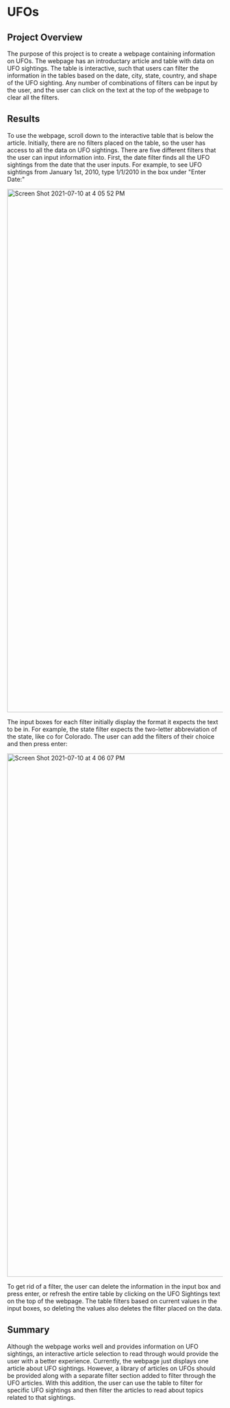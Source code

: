 # UFOs

## Project Overview

 The purpose of this project is to create a webpage containing information on UFOs. The webpage has an introductary article and table with data on UFO sightings. The table is interactive, such that users can filter the information in the tables based on the date, city, state, country, and shape of the UFO sighting. Any number of combinations of filters can be input by the user, and the user can click on the text at the top of the webpage to clear all the filters.

## Results

To use the webpage, scroll down to the interactive table that is below the article. Initially, there are no filters placed on the table, so the user has access to all the data on UFO sightings. There are five different filters that the user can input information into. First, the date filter finds all the UFO sightings from the date that the user inputs. For example, to see UFO sightings from January 1st, 2010, type 1/1/2010 in the box under "Enter Date:"

<img width="1221" alt="Screen Shot 2021-07-10 at 4 05 52 PM" src="https://user-images.githubusercontent.com/83552696/125178501-848d5480-e19a-11eb-9113-e85a652a553e.png">

The input boxes for each filter initially display the format it expects the text to be in. For example, the state filter expects the two-letter abbreviation of the state, like co for Colorado. The user can add the filters of their choice and then press enter:

<img width="1221" alt="Screen Shot 2021-07-10 at 4 06 07 PM" src="https://user-images.githubusercontent.com/83552696/125178717-35482380-e19c-11eb-88bb-a4f2a8973cb5.png">

To get rid of a filter, the user can delete the information in the input box and press enter, or refresh the entire table by clicking on the UFO Sightings text on the top of the webpage. The table filters based on current values in the input boxes, so deleting the values also deletes the filter placed on the data.

## Summary

Although the webpage works well and provides information on UFO sightings, an interactive article selection to read through would provide the user with a better experience. Currently, the webpage just displays one article about UFO sightings. However, a library of articles on UFOs should be provided along with a separate filter section added to filter through the UFO articles. With this addition, the user can use the table to filter for specific UFO sightings and then filter the articles to read about topics related to that sightings. 
